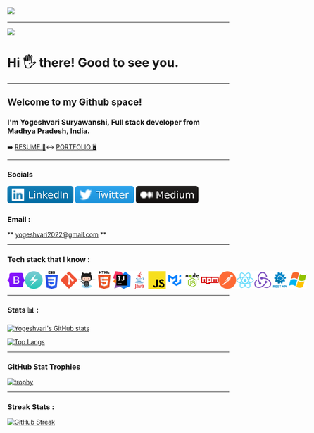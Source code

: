 

<img src="https://camo.githubusercontent.com/417e6e178a69cc045c656d083ba983a59303f099087090269c01cacc6741ef29/68747470733a2f2f7170682e66732e71756f726163646e2e6e65742f6d61696e2d71696d672d6661376234626463336232663733653734396535633263363436643461653133" al="code gif">

<hr>

![](https://komarev.com/ghpvc/?username=Yogeshvari2902)

<h1>Hi 🖐️ there! Good to see you. </h1>
<hr>
<h2>Welcome to my Github space!</h2>
<h3>I'm Yogeshvari Suryawanshi, Full stack developer from Madhya Pradesh, India.</h3>

➡️ <a href="https://drive.google.com/file/d/1iDQE_OtCW025GJtOfhhDqgDNF2DVo8JC/view?usp=sharing">RESUME 📃</a>↔
<a href="https://lustrous-clafoutis-4f171f.netlify.app">PORTFOLIO 🖥️</a>

<hr>
<h3>Socials</h3>

<a href="https://www.linkedin.com/in/yogeshvari-suryawanshi/"><img src="./assets/linked in.svg"></a>
<a href="#"><img src="./assets/twitter.svg"></a>
<a href="#"><img src="./assets/medium icon.svg"></a>

<h3>Email : </h3>

** yogeshvari2022@gmail.com **

<hr>
<h3>Tech stack that I know : </h3>

<div style="display:flex;">
<img style="width="50px" height="40px" src="./assets/techstack/bootstarp.png" alt="tech stack">
<img style="width="50px" height="40px" id="img1" src="./assets/techstack/chakraui.png" alt="tech stack">
<img style="width="50px" height="40px" id="img1" src="./assets/techstack/css.png" alt="tech stack">
<!-- <img style="width="0px"; height="40px" id="img1" src="./assets/techstack/firebase.png" alt="tech stack"> -->
<img style="width="50px" height="40px" id="img1" src="./assets/techstack/git.png" alt="tech stack">
<img style="width="50px" height="40px" id="img1" src="./assets/techstack/github.png" alt="tech stack">
<img style="width="50px" height="40px" id="img1" src="./assets/techstack/html.png" alt="tech stack">
<img style="width="50px" height="40px" id="img1" src="./assets/techstack/intelij.png" alt="tech stack">
<img style="width="50px" height="40px" id="img1" src="./assets/techstack/java.png" alt="tech stack">
<img style="width="50px" height="40px" id="img1" src="./assets/techstack/javascript.png" alt="tech stack">
<img style="width="50px" height="40px" id="img1" src="./assets/techstack/material ui.png" alt="tech stack">
<img style="width="50px" height="40px" id="img1" src="./assets/techstack/nodejs.png" alt="tech stack">
<img style="width="50px" height="40px" id="img1" src="./assets/techstack/npm'.png" alt="tech stack">
<img style="width="50px" height="40px" id="img1" src="./assets/techstack/postman.png" alt="tech stack">
<img style="width="50px" height="40px" id="img1" src="./assets/techstack/react.png" alt="tech stack">
<img style="width="50px" height="40px" id="img1" src="./assets/techstack/redux.png" alt="tech stack">
<img style="width="50px" height="40px" id="img1" src="./assets/techstack/restapi.png" alt="tech stack">
<!-- <img style="width="0px"; height="40px" id="img1" src="./assets/techstack/sass.png" alt="tech stack"> -->
<img style="width="50px" height="40px" id="img1" src="./assets/techstack/windows.png" alt="tech stack">
</div>

<hr>

<h3>Stats 📊 : </h3>

[![Yogeshvari's GitHub stats](https://github-readme-stats.vercel.app/api?username=Yogeshvari2902&count_private=true&show_icons=true&theme=flag-india&include_all_commits=true)](https://github.com/anuraghazra/github-readme-stats)

[![Top Langs](https://github-readme-stats.vercel.app/api/top-langs/?username=Yogeshvari2902&layout=compact)](https://github.com/anuraghazra/github-readme-stats)

<hr>
<h3>GitHub Stat Trophies</h3>

[![trophy](https://github-profile-trophy.vercel.app/?username=Yogeshvari2902)](https://github.com/ryo-ma/Yogeshvari2902)

<hr>

<h3>Streak Stats : </h3>

  [![GitHub Streak](https://streak-stats.demolab.com/?user=Yogeshvari2902)](https://git.io/streak-stats)


<!---
Yogeshvari2902/Yogeshvari2902 is a ✨ special ✨ repository because its `README.md` (this file) appears on your GitHub profile.
You can click the Preview link to take a look at your changes.
--->
